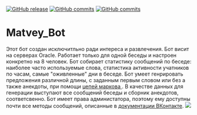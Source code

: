 [![GitHub release](https://img.shields.io/github/v/release/deethereal/vk_bot?color=orange&label=version)](https://GitHub.com/deethereal/vk_bot/releases/)
[![GitHub commits](https://img.shields.io/github/commit-activity/m/deethereal/vk_bot?color=blueviolet)](https://GitHub.com/deethereal/vk_bot/commits/main)
[![GitHub commits](https://img.shields.io/github/last-commit/deethereal/vk_bot?color=blue)](https://GitHub.com/deethereal/vk_bot/commit/)
# Matvey_Bot
Этот бот создан исключитльно ради интереса и развлечения. Бот висит на серверах Oracle. Работает только для одной беседы и настроен конкретно на 8 человек. Бот собирает статистику сообщений по беседе: наиболее часто используемые слова, статистика активности учатников по часам, самые "оживленные" дни в беседе. Бот умеет генрировать предложения различной длины, с заданным первым словом или без  а также анекдоты, при помощи [цепей маркова ](https://ru.wikipedia.org/wiki/Цепь_Маркова). В качестве данных для генерации выступают все сообщений беседы и сборник анекдотов, соответсвенно. Бот имеет права администатора, поэтому ему доступны почти все методы сообщений, описанные в [документации ВКонтакте](https://vk.com/dev/messages).
![](https://sun9-33.userapi.com/impf/Ph6h3y9xmTlgqTQ4vvNyBicTTzvEwdXrIrNzUg/CAQsBcvEzNQ.jpg?size=367x345&quality=96&proxy=1&sign=3d3b80db614a0cd1406bccbb645ae2a3&type=album)



